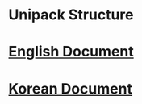 # Unipack Structure

# [English Document]
# [Korean Document]

[English Document]:https://github.com/0226daniel/UniPad-Document/blob/master/Unipack/README_en.md
[Korean Document]:https://github.com/0226daniel/UniPad-Document/blob/master/Unipack/README_ko.md
